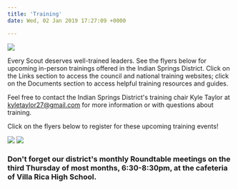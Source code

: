 ```yaml
---
title: 'Training'
date: Wed, 02 Jan 2019 17:27:09 +0000

---
```


![](https://www.indianspringsbsa.org/wp-content/uploads/2019/10/Training-Knots.jpg)

Every Scout deserves well-trained leaders. See the flyers below for upcoming in-person trainings offered in the Indian Springs District. Click on the Links section to access the council and national training websites; click on the Documents section to access helpful training resources and guides.

Feel free to contact the Indian Springs District's training chair Kyle Taylor at kyletaylor27@gmail.com for more information or with questions about training.

Click on the flyers below to register for these upcoming training events!

 [![](https://www.indianspringsbsa.org/wp-content/uploads/2019/07/ITOLS-14-15-March-2020-768x994.jpg)](https://www.atlantabsa.org/event/3842/15375/Basic-IOLS---Villa-Rica---March-2020) [![](https://www.indianspringsbsa.org/wp-content/uploads/2020/02/YPT-Announcement-768x858.jpg)](https://www.scouting.org/training/youth-protection/) 

### Don't forget our district's monthly Roundtable meetings on the third Thursday of most months, 6:30-8:30pm, at the cafeteria of Villa Rica High School.